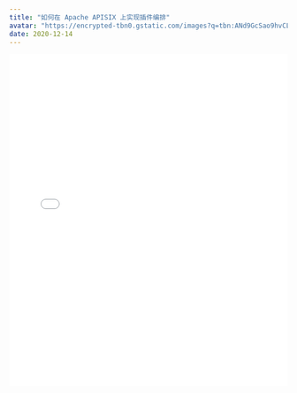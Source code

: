 ```yaml
---
title: "如何在 Apache APISIX 上实现插件编排"
avatar: "https://encrypted-tbn0.gstatic.com/images?q=tbn:ANd9GcSao9hvCLqBfgE5WDNqILk4MZJA00YvgvhFpQ&usqp=CAU"
date: 2020-12-14
---
```


<iframe width="100%" height="600px" src="//player.bilibili.com/player.html?aid=457628574&bvid=BV145411L7kt&cid=252768596&page=1" scrolling="no" frameborder="no" framespacing="0" allowfullscreen="true"></iframe>

